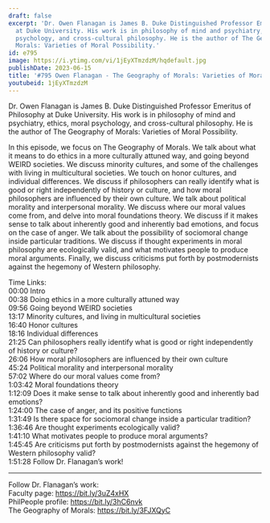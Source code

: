 ```yaml
---
draft: false
excerpt: 'Dr. Owen Flanagan is James B. Duke Distinguished Professor Emeritus of Philosophy
  at Duke University. His work is in philosophy of mind and psychiatry, ethics, moral
  psychology, and cross-cultural philosophy. He is the author of The Geography of
  Morals: Varieties of Moral Possibility.'
id: e795
image: https://i.ytimg.com/vi/1jEyXTmzdzM/hqdefault.jpg
publishDate: 2023-06-15
title: '#795 Owen Flanagan - The Geography of Morals: Varieties of Moral Possibility'
youtubeid: 1jEyXTmzdzM
---
```

Dr. Owen Flanagan is James B. Duke Distinguished Professor Emeritus of Philosophy at Duke University. His work is in philosophy of mind and psychiatry, ethics, moral psychology, and cross-cultural philosophy. He is the author of The Geography of Morals: Varieties of Moral Possibility.

In this episode, we focus on The Geography of Morals. We talk about what it means to do ethics in a more culturally attuned way, and going beyond WEIRD societies. We discuss minority cultures, and some of the challenges with living in multicultural societies. We touch on honor cultures, and individual differences. We discuss if philosophers can really identify what is good or right independently of history or culture, and how moral philosophers are influenced by their own culture. We talk about political morality and interpersonal morality. We discuss where our moral values come from, and delve into moral foundations theory. We discuss if it makes sense to talk about inherently good and inherently bad emotions, and focus on the case of anger. We talk about the possibility of sociomoral change inside particular traditions. We discuss if thought experiments in moral philosophy are ecologically valid, and what motivates people to produce moral arguments. Finally, we discuss criticisms put forth by postmodernists against the hegemony of Western philosophy.

Time Links:  
00:00 Intro  
00:38  Doing ethics in a more culturally attuned way  
09:56  Going beyond WEIRD societies  
13:17  Minority cultures, and living in multicultural societies  
16:40  Honor cultures  
18:16  Individual differences  
21:25  Can philosophers really identify what is good or right independently of history or culture?  
26:06  How moral philosophers are influenced by their own culture  
45:24  Political morality and interpersonal morality  
57:02  Where do our moral values come from?  
1:03:42  Moral foundations theory  
1:12:09  Does it make sense to talk about inherently good and inherently bad emotions?  
1:24:00  The case of anger, and its positive functions  
1:31:49  Is there space for sociomoral change inside a particular tradition?  
1:36:46  Are thought experiments ecologically valid?  
1:41:10  What motivates people to produce moral arguments?  
1:45:45  Are criticisms put forth by postmodernists against the hegemony of Western philosophy valid?  
1:51:28  Follow Dr. Flanagan’s work!

---

Follow Dr. Flanagan’s work:  
Faculty page: https://bit.ly/3uZ4xHX  
PhilPeople profile: https://bit.ly/3hC6nvk  
The Geography of Morals: https://bit.ly/3FJXQyC
